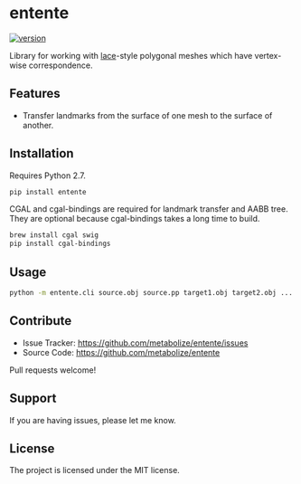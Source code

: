 entente
=======

[![version](https://img.shields.io/pypi/v/entente.svg?style=flat-square)][pypi]

Library for working with [lace][]-style polygonal meshes which have vertex-wise
correspondence.

[pypi]: https://pypi.org/project/entente/
[lace]: https://github.com/metabolize/lace


Features
--------

- Transfer landmarks from the surface of one mesh to the surface of another.


Installation
------------

Requires Python 2.7.

```sh
pip install entente
```

CGAL and cgal-bindings are required for landmark transfer and AABB tree. They
are optional because cgal-bindings takes a long time to build.

```sh
brew install cgal swig
pip install cgal-bindings
```


Usage
-----

```sh
python -m entente.cli source.obj source.pp target1.obj target2.obj ...
```


Contribute
----------

- Issue Tracker: https://github.com/metabolize/entente/issues
- Source Code: https://github.com/metabolize/entente

Pull requests welcome!


Support
-------

If you are having issues, please let me know.


License
-------

The project is licensed under the MIT license.
